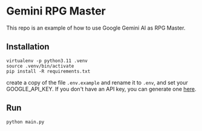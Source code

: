 # Gemini RPG Master

This repo is an example of how to use Google Gemini AI as RPG Master.  

## Installation
```
virtualenv -p python3.11 .venv
source .venv/bin/activate
pip install -R requirements.txt
```

create a copy of the file `.env.example` and rename it to `.env`, and set your GOOGLE_API_KEY. If you don't have an API key, you can generate one [here](https://aistudio.google.com/app/apikey?hl=pt-br).

## Run
```
python main.py
```
